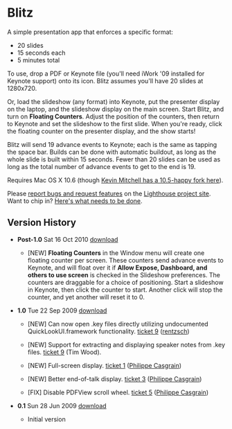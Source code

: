 # Blitz

A simple presentation app that enforces a specific format: 

* 20 slides
* 15 seconds each
* 5 minutes total

To use, drop a PDF or Keynote file (you'll need iWork '09 installed for Keynote support) onto its icon. Blitz assumes you'll have 20 slides at 1280x720.

Or, load the slideshow (any format) into Keynote, put the presenter display on the laptop, and the slideshow display on the main screen. Start Blitz, and turn on **Floating Counters**. Adjust the position of the counters, then return to Keynote and set the slideshow to the first slide. When you're ready, click the floating counter on the presenter display, and the show starts!

Blitz will send 19 advance events to Keynote; each is the same as tapping the space bar. Builds can be done with automatic buildout, as long as the whole slide is built within 15 seconds. Fewer than 20 slides can be used as long as the total number of advance events to get to the end is 19.

Requires Mac OS X 10.6 (though [Kevin Mitchell has a 10.5-happy fork here](http://github.com/kamitchell/Blitz)).

Please [report bugs and request features](http://rentzsch.lighthouseapp.com/projects/32860-blitz/tickets/new) on the [Lighthouse project site](http://rentzsch.lighthouseapp.com/projects/32860-blitz/tickets?q=all). Want to chip in? [Here's what needs to be done](http://rentzsch.lighthouseapp.com/projects/32860-blitz/tickets/bins/29884).

## Version History

* **Post-1.0** Sat 16 Oct 2010 [download](http://github.com/downloads/kamitchell/Blitz/Blitz.app.zip)
	* [NEW] **Floating Counters** in the Window menu will create one floating counter per screen. These counters send advance events to Keynote, and will float over it if **Allow Expose, Dashboard, and others to use screen** is checked in the Slideshow preferences. The counters are draggable for a choice of positioning. Start a slideshow in Keynote, then click the counter to start. Another click will stop the counter, and yet another will reset it to 0.

* **1.0** Tue 22 Sep 2009 [download](http://cloud.github.com/downloads/rentzsch/Blitz/Blitz-1.0.zip)
	* [NEW] Can now open .key files directly utilizing undocumented QuickLookUI.framework functionality. [ticket 9](http://rentzsch.lighthouseapp.com/projects/32860/tickets/9) ([rentzsch](http://github.com/rentzsch/Blitz/commit/6770af7608d76e7424d2c181d93b4951f7b8006a))

	* [NEW] Support for extracting and displaying speaker notes from .key files. [ticket 9](http://rentzsch.lighthouseapp.com/projects/32860/tickets/9) (Tim Wood).

	* [NEW] Full-screen display. [ticket 1](http://rentzsch.lighthouseapp.com/projects/32860/tickets/1) ([Philippe Casgrain](http://github.com/rentzsch/Blitz/commit/7ba02d9c3a19e732bd4fa9c8c55e640e2e43173b))

	* [NEW] Better end-of-talk display. [ticket 3](http://rentzsch.lighthouseapp.com/projects/32860/tickets/3-better-end-of-talk-display) ([Philippe Casgrain](http://github.com/rentzsch/Blitz/commit/b4be0c5921f2edc31ea3f92d57ff52e4a16518d8))

	* [FIX] Disable PDFView scroll wheel. [ticket 5](http://rentzsch.lighthouseapp.com/projects/32860/tickets/5) ([Philippe Casgrain](http://github.com/rentzsch/Blitz/commit/2bc84f511646bc6799ac7fc742464b2e45082374))

* **0.1** Sun 28 Jun 2009 [download](http://cloud.github.com/downloads/rentzsch/Blitz/Blitz-0.1.zip)

	* Initial version
